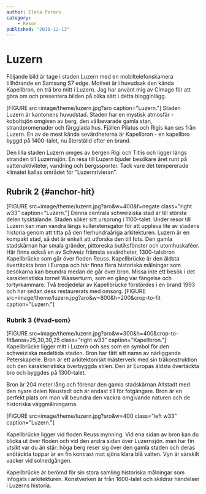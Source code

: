 ```yaml
---
author: Elena Perers
category:
    - Resor
published: "2018-12-13"
---
```

Luzern
=================================

Följande bild är tage i staden Luzern med en mobiltelefonskamera tillhörande en Samsung S7 edge. Motivet är i huvudsak den kända Kapellbron, en trä bro mitt i Luzern. Jag har använt mig av CImage för att göra om och presentera bilden på olika sätt i detta blogginlägg.

[FIGURE src=image/theme/luzern.jpg?aro caption="Luzern."]
Staden Luzern är kantonens huvudstad. Staden har en mystisk atmosfär - koboltsjön omgiven av berg, den välbevarade gamla stan, strandpromenader och färgglada hus.
Fjällen Pilatus och Rigis kan ses från Luzern. En av de mest kända sevärdheterna är Kapellbron - en kapellbro byggd på 1400-talet, nu återställd efter en brand.
<!--more-->

Den lilla staden Luzern omges av bergen Rigi och Titlis och ligger längs stranden till Luzernsjön. En resa till Luzern bjuder besökare året runt på vattenaktiviteter, vandring och bergssporter. Tack vare det tempererade klimatet kallas området för ”Luzernrivieran”.



Rubrik 2 {#anchor-hit}
-----------------------------------
[FIGURE src=image/theme/luzern.jpg?aro&w=400&f=negate class="right w33" caption="Luzern."]
Denna centrala schweiziska stad är till största delen tysktalande. Staden söker sitt ursprung i 1100-talet. Under resor till Luzern kan man vandra längs kullerstensgator för att uppleva lite av stadens historia genom att titta på den flerhundraåriga arkitekturen. Luzern är en kompakt stad, så det är enkelt att utforska den till fots.
Den gamla stadskärnan har smala gränder, pittoreska butiksfönster och utomhuskaféer. Här finns också en av Schweiz främsta sevärdheter, 1300-talsbron Kapellbrücke som går över floden Reuss. Kapellbrücke är den äldsta övertäckta bron i Europa och här finns flera historiska målningar som besökarna kan beundra medan de går över bron. Missa inte ett besök i det karakteristiska tornet Wasserturm, som en gång var fängelse och tortyrkammare. Två tredjedelar av Kapellbrücke förstördes i en brand 1993 och har sedan dess restaurerats med omsorg.
[FIGURE src=image/theme/luzern.jpg?aro&w=800&h=200&crop-to-fit caption="Luzern."]

### Rubrik 3 {#vad-som}
[FIGURE src=image/theme/luzern.jpg?aro&w=300&h=400&crop-to-fit&area=25,30,30,25 class="right w33" caption="Kapellbron."]
Kapellbrücke ligger mitt i Luzern och ses som en symbol för den schweiziska medeltida staden. Bron har fått sitt namn av närliggande Peterskapelle. Bron är ett arkitektoniskt mästerverk med sin träkonstruktion och den karakteristiska överbyggda stilen. Den är Europas äldsta övertäckta bro och byggdes på 1300-talet.

Bron är 204 meter lång och förenar den gamla stadskärnan Altstadt med den nyare delen Neustadt och är endast till för fotgängare. Bron är en perfekt plats om man vill beundra den vackra omgivande naturen och de historiska väggmålningarna.

[FIGURE src=image/theme/luzern.jpg?aro&w=400 class="left w33" caption="Luzern."]

Kapellbrücke ligger vid floden Reuss mynning. Vid ena sidan av bron kan du blicka ut över floden och vid den andra sidan över Luzernsjön. man har fin utsikt var du än står: höga berg reser sig över den gamla staden och deras snötäckta toppar är en fin kontrast mot sjöns klara blå vatten. Vyn är särskilt vacker vid solnedgången.

Kapellbrücke är berömd för sin stora samling historiska målningar som infogats i arkitekturen. Konstverken är från 1600-talet och skildrar händelser i Luzerns historia.
